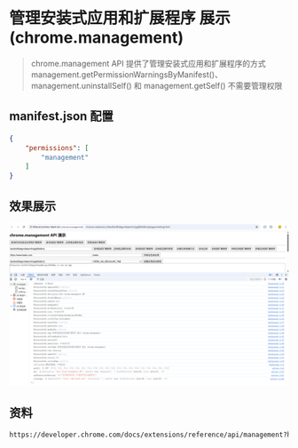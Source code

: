 # 管理安装式应用和扩展程序 展示 (chrome.management)

> chrome.management API 提供了管理安装式应用和扩展程序的方式
> management.getPermissionWarningsByManifest()、management.uninstallSelf() 和 management.getSelf() 不需要管理权限

## manifest.json 配置
```json
{
    "permissions": [
        "management"
    ]
}
```

## 效果展示
![setting](./docs/setting.png)

## 资料
```markdown
https://developer.chrome.com/docs/extensions/reference/api/management?hl=zh-cn
```